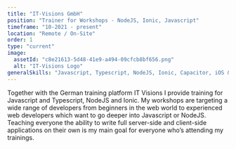 ```yaml
---
title: "IT-Visions GmbH"
position: "Trainer for Workshops - NodeJS, Ionic, Javascript"
timeframe: "10-2021 - present"
location: "Remote / On-Site"
order: 1
type: "current"
image:
  assetId: "c8e21613-5d48-41e9-a494-09cfcb8bf656.png"
  alt: "IT-Visions Logo"
generalSkills: "Javascript, Typescript, NodeJS, Ionic, Capacitor, iOS & Android Dev, Public speaking, teaching complex topics"
---
```


Together with the German training platform IT Visions I provide training for Javascript and Typescript, NodeJS and Ionic. My workshops are targeting a wide range of developers from beginners in the web world to experienced web developers which want to go deeper into Javascript or NodeJS. Teaching everyone the ability to write full server-side and client-side applications on their own is my main goal for everyone who’s attending my trainings.
